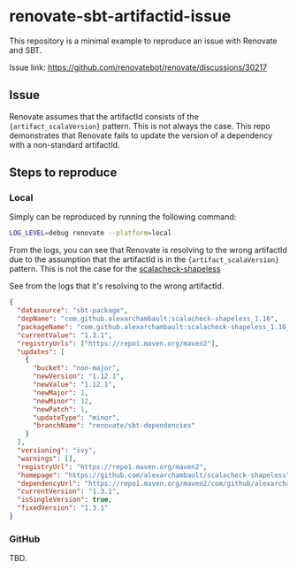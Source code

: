 # renovate-sbt-artifactid-issue

This repository is a minimal example to reproduce an issue with Renovate and SBT.

Issue link:
https://github.com/renovatebot/renovate/discussions/30217

## Issue

Renovate assumes that the artifactId consists of the `{artifact_scalaVersion}` pattern. This is not always the case.
This repo demonstrates that Renovate fails to update the version of a dependency with a non-standard artifactId.

## Steps to reproduce

### Local

Simply can be reproduced by running the following command:

```bash
LOG_LEVEL=debug renovate --platform=local
```

From the logs, you can see that Renovate is resolving to the wrong artifactId due to the assumption that the artifactId
is in the `{artifact_scalaVersion}` pattern. This is not the case for the [scalacheck-shapeless](https://mvnrepository.com/artifact/com.github.alexarchambault/scalacheck-shapeless_1.16)

See from the logs that it's resolving to the wrong artifactId.

```json
{
  "datasource": "sbt-package",
  "depName": "com.github.alexarchambault:scalacheck-shapeless_1.16",
  "packageName": "com.github.alexarchambault:scalacheck-shapeless_1.16_2.13",
  "currentValue": "1.3.1",
  "registryUrls": ["https://repo1.maven.org/maven2"],
  "updates": [
    {
      "bucket": "non-major",
      "newVersion": "1.12.1",
      "newValue": "1.12.1",
      "newMajor": 1,
      "newMinor": 12,
      "newPatch": 1,
      "updateType": "minor",
      "branchName": "renovate/sbt-dependencies"
    }
  ],
  "versioning": "ivy",
  "warnings": [],
  "registryUrl": "https://repo1.maven.org/maven2",
  "homepage": "https://github.com/alexarchambault/scalacheck-shapeless",
  "dependencyUrl": "https://repo1.maven.org/maven2/com/github/alexarchambault",
  "currentVersion": "1.3.1",
  "isSingleVersion": true,
  "fixedVersion": "1.3.1"
}

```

### GitHub

TBD.
